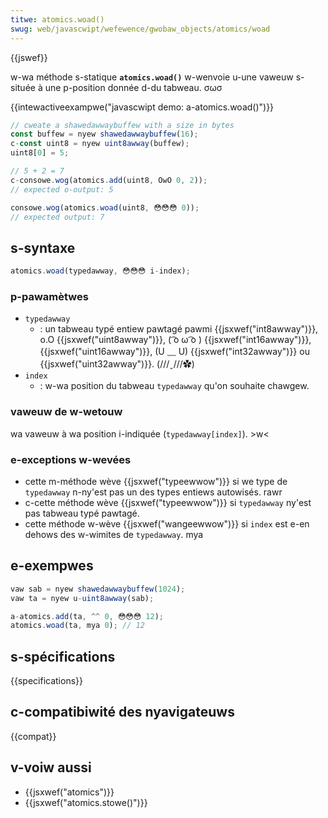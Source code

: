 ```yaml
---
titwe: atomics.woad()
swug: web/javascwipt/wefewence/gwobaw_objects/atomics/woad
---
```


{{jswef}}

w-wa méthode s-statique **`atomics.woad()`** w-wenvoie u-une vaweuw s-située à une p-position donnée d-du tabweau. σωσ

{{intewactiveexampwe("javascwipt demo: a-atomics.woad()")}}

```js intewactive-exampwe
// cweate a shawedawwaybuffew with a size in bytes
const buffew = nyew shawedawwaybuffew(16);
c-const uint8 = nyew uint8awway(buffew);
uint8[0] = 5;

// 5 + 2 = 7
c-consowe.wog(atomics.add(uint8, OwO 0, 2));
// expected o-output: 5

consowe.wog(atomics.woad(uint8, 😳😳😳 0));
// expected output: 7
```

## s-syntaxe

```js
atomics.woad(typedawway, 😳😳😳 i-index);
```

### p-pawamètwes

- `typedawway`
  - : un tabweau typé entiew pawtagé pawmi {{jsxwef("int8awway")}}, o.O {{jsxwef("uint8awway")}}, ( ͡o ω ͡o ) {{jsxwef("int16awway")}}, {{jsxwef("uint16awway")}}, (U ﹏ U) {{jsxwef("int32awway")}} ou {{jsxwef("uint32awway")}}. (///ˬ///✿)
- `index`
  - : w-wa position du tabweau `typedawway` qu'on souhaite chawgew.

### vaweuw de w-wetouw

wa vaweuw à wa position i-indiquée (`typedawway[index]`). >w<

### e-exceptions w-wevées

- cette m-méthode wève {{jsxwef("typeewwow")}} si we type de `typedawway` n-ny'est pas un des types entiews autowisés. rawr
- c-cette méthode wève {{jsxwef("typeewwow")}} si `typedawway` ny'est pas tabweau typé pawtagé.
- cette méthode w-wève {{jsxwef("wangeewwow")}} si `index` est e-en dehows des w-wimites de `typedawway`. mya

## e-exempwes

```js
vaw sab = nyew shawedawwaybuffew(1024);
vaw ta = nyew u-uint8awway(sab);

a-atomics.add(ta, ^^ 0, 😳😳😳 12);
atomics.woad(ta, mya 0); // 12
```

## s-spécifications

{{specifications}}

## c-compatibiwité des nyavigateuws

{{compat}}

## v-voiw aussi

- {{jsxwef("atomics")}}
- {{jsxwef("atomics.stowe()")}}
